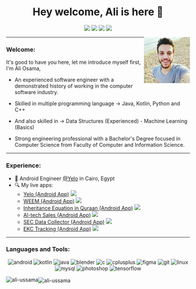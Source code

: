 
<h1 align="center">Hey welcome, Ali is here 👋</h1>
<p align="center">
    <a href="https://www.facebook.com/ali.ussama"><img src="https://img.shields.io/badge/facebook-%230177B5?style=flat&logo=facebook&logoColor=white"/></a>
    <a href="https://www.linkedin.com/in/aliussama"><img src="https://img.shields.io/badge/linkedin-%230177B5?style=flat&logo=linkedin&logoColor=white"/></a>
    <a href="https://codeforces.com/profile/aliosama"><img src="https://img.shields.io/badge/codeforces-%23ED1C24?style=flat&logo=codeforces&logoColor=white"/></a>
    <a href="https://a2oj.com/profile?Username=ali+osama"><img src="https://img.shields.io/badge/Problem%20Solving-%23FFBB00?style=flat&logo=google%20keep&logoColor=white"/></a>
  </p>
  
  <img src="https://github.com/Ali-Ussama/Ali-Ussama/blob/master/profile.jpg" align="right" width="25%"/>


---

### Welcome:

It's good to have you here, let me introduce myself first, I'm Ali Osama,

- An experienced software engineer with a demonstrated history of working in the computer software industry.

- Skilled in multiple programming language -> Java, Kotlin, Python and C++

- And also skilled in -> Data Structures (Experienced) - Machine Learning (Basics)

- Strong engineering professional with a Bachelor's Degree focused in Computer Science from
Faculty of Computer and Information Science.


---


### Experience:

- 🔭 Android Engineer [@Yelo](https://www.iyelo.com/en/) in Cairo, Egypt
- 🔍 My live apps: 
  - [Yelo (Android App)](https://play.google.com/store/apps/details?id=com.wefaq.carsapp)  <a href="https://play.google.com/store/apps/details?id=com.wefaq.carsapp"><img src="https://img.shields.io/badge/-%2300EACE?style=flat&logo=google%20play&logoColor=white"/></a>
  - [WEEM (Android App)](https://play.google.com/store/apps/details?id=com.qoad.weem) <a href="https://play.google.com/store/apps/details?id=com.qoad.weem"><img src="https://img.shields.io/badge/-%2300EACE?style=flat&logo=google%20play&logoColor=white"/></a>
  - [Inheritance Equation in Quraan (Android App)](https://play.google.com/store/apps/details?id=com.company.mawarees)  <a href="https://play.google.com/store/apps/details?id=com.company.mawarees"><img src="https://img.shields.io/badge/-%2300EACE?style=flat&logo=google%20play&logoColor=white"/></a>
  - [Al-tech Sales (Android App)](https://play.google.com/store/apps/details?id=com.ekc.sales)  <a href="https://play.google.com/store/apps/details?id=com.ekc.sales"><img src="https://img.shields.io/badge/-%2300EACE?style=flat&logo=google%20play&logoColor=white"/></a>
  - [SEC Data Collector (Android App)](https://play.google.com/store/apps/details?id=com.ekc.ekccollector)  <a href="https://play.google.com/store/apps/details?id=com.ekc.ekccollector"><img src="https://img.shields.io/badge/-%2300EACE?style=flat&logo=google%20play&logoColor=white"/></a>
  - [EKC Tracking (Android App)](https://play.google.com/store/apps/details?id=com.ekc.ekctracking)  <a href="https://play.google.com/store/apps/details?id=com.ekc.ekctracking"><img src="https://img.shields.io/badge/-%2300EACE?style=flat&logo=google%20play&logoColor=white"/></a>


---

### Languages and Tools:

<p align="center"><img src="https://devicons.github.io/devicon/devicon.git/icons/android/android-original-wordmark.svg" alt="android" width="40" height="40" title ="Android"/> <img src="https://www.vectorlogo.zone/logos/kotlinlang/kotlinlang-icon.svg" alt="kotlin" width="40" height="40" title ="Kotlin"/> <img src="https://devicons.github.io/devicon/devicon.git/icons/java/java-original-wordmark.svg" alt="java" width="40" height="40" title ="Java"/> <img src="https://download.blender.org/branding/community/blender_community_badge_white.svg" alt="blender" width="40" height="40" title ="Blender"/> <img src="https://devicons.github.io/devicon/devicon.git/icons/c/c-original.svg" alt="c" width="40" height="40" title ="C Language"/> <img src="https://devicons.github.io/devicon/devicon.git/icons/cplusplus/cplusplus-original.svg" alt="cplusplus" width="40" height="40" title ="C++ Language"/> <img src="https://www.vectorlogo.zone/logos/figma/figma-icon.svg" alt="figma" width="40" height="40" title ="Figma"/> <img src="https://www.vectorlogo.zone/logos/git-scm/git-scm-icon.svg" alt="git" width="40" height="40" title ="Git lab"/> <img src="https://devicons.github.io/devicon/devicon.git/icons/linux/linux-original.svg" alt="linux" width="40" height="40" title ="Linux"/> <img src="https://devicons.github.io/devicon/devicon.git/icons/mysql/mysql-original-wordmark.svg" alt="mysql" width="40" height="40"  title ="MySQL"/> <img src="https://devicons.github.io/devicon/devicon.git/icons/photoshop/photoshop-plain.svg" alt="photoshop" width="40" height="40"  title ="Photoshop"/> <img src="https://www.vectorlogo.zone/logos/tensorflow/tensorflow-icon.svg" alt="tensorflow" width="40" height="40" title ="Tenserflow"/></p><img align="left" src="https://github-readme-stats.vercel.app/api/top-langs/?username=ali-ussama&layout=compact&hide=html" alt="ali-ussama" />

<img align="center" src="https://github-readme-stats.vercel.app/api?username=ali-ussama&show_icons=true" alt="ali-ussama" />
